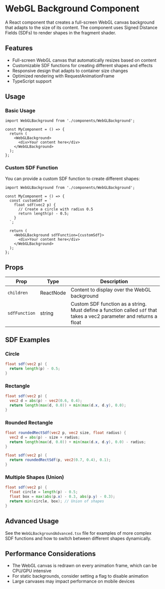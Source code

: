 # WebGL Background Component

A React component that creates a full-screen WebGL canvas background that adapts to the size of its content. The component uses Signed Distance Fields (SDFs) to render shapes in the fragment shader.

## Features

- Full-screen WebGL canvas that automatically resizes based on content
- Customizable SDF functions for creating different shapes and effects
- Responsive design that adapts to container size changes
- Optimized rendering with RequestAnimationFrame
- TypeScript support

## Usage

### Basic Usage

```tsx
import WebGLBackground from './components/WebGLBackground';

const MyComponent = () => {
  return (
    <WebGLBackground>
      <div>Your content here</div>
    </WebGLBackground>
  );
};
```

### Custom SDF Function

You can provide a custom SDF function to create different shapes:

```tsx
import WebGLBackground from './components/WebGLBackground';

const MyComponent = () => {
  const customSdf = `
    float sdf(vec2 p) {
      // Create a circle with radius 0.5
      return length(p) - 0.5;
    }
  `;

  return (
    <WebGLBackground sdfFunction={customSdf}>
      <div>Your content here</div>
    </WebGLBackground>
  );
};
```

## Props

| Prop | Type | Description |
|------|------|-------------|
| `children` | ReactNode | Content to display over the WebGL background |
| `sdfFunction` | string | Custom SDF function as a string. Must define a function called `sdf` that takes a vec2 parameter and returns a float |

## SDF Examples

### Circle

```glsl
float sdf(vec2 p) {
  return length(p) - 0.5;
}
```

### Rectangle

```glsl
float sdf(vec2 p) {
  vec2 d = abs(p) - vec2(0.6, 0.4);
  return length(max(d, 0.0)) + min(max(d.x, d.y), 0.0);
}
```

### Rounded Rectangle

```glsl
float roundedRectSdf(vec2 p, vec2 size, float radius) {
  vec2 d = abs(p) - size + radius;
  return length(max(d, 0.0)) + min(max(d.x, d.y), 0.0) - radius;
}

float sdf(vec2 p) {
  return roundedRectSdf(p, vec2(0.7, 0.4), 0.1);
}
```

### Multiple Shapes (Union)

```glsl
float sdf(vec2 p) {
  float circle = length(p) - 0.5;
  float box = max(abs(p.x) - 0.3, abs(p.y) - 0.3);
  return min(circle, box); // Union of shapes
}
```

## Advanced Usage

See the `WebGLBackgroundAdvanced.tsx` file for examples of more complex SDF functions and how to switch between different shapes dynamically.

## Performance Considerations

- The WebGL canvas is redrawn on every animation frame, which can be CPU/GPU intensive
- For static backgrounds, consider setting a flag to disable animation
- Large canvases may impact performance on mobile devices